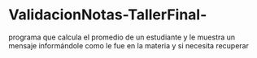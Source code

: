 # ValidacionNotas-TallerFinal-
programa que calcula el promedio de un estudiante y le muestra un mensaje informándole como le fue en la materia y si necesita recuperar
